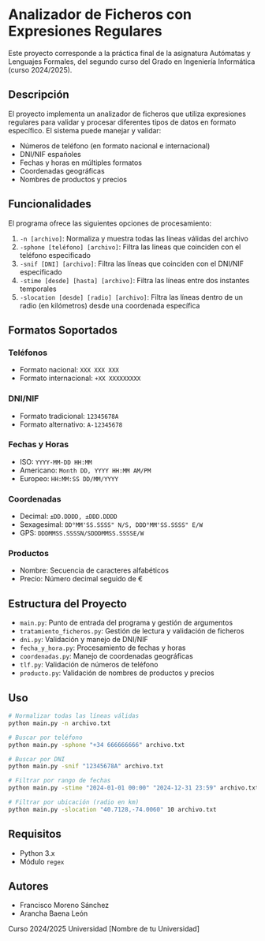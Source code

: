 # Analizador de Ficheros con Expresiones Regulares

Este proyecto corresponde a la práctica final de la asignatura Autómatas y Lenguajes Formales, del segundo curso del Grado en Ingeniería Informática (curso 2024/2025).

## Descripción

El proyecto implementa un analizador de ficheros que utiliza expresiones regulares para validar y procesar diferentes tipos de datos en formato específico. El sistema puede manejar y validar:

- Números de teléfono (en formato nacional e internacional)
- DNI/NIF españoles
- Fechas y horas en múltiples formatos
- Coordenadas geográficas
- Nombres de productos y precios

## Funcionalidades

El programa ofrece las siguientes opciones de procesamiento:

1. `-n [archivo]`: Normaliza y muestra todas las líneas válidas del archivo
2. `-sphone [teléfono] [archivo]`: Filtra las líneas que coinciden con el teléfono especificado
3. `-snif [DNI] [archivo]`: Filtra las líneas que coinciden con el DNI/NIF especificado
4. `-stime [desde] [hasta] [archivo]`: Filtra las líneas entre dos instantes temporales
5. `-slocation [desde] [radio] [archivo]`: Filtra las líneas dentro de un radio (en kilómetros) desde una coordenada específica

## Formatos Soportados

### Teléfonos
- Formato nacional: `XXX XXX XXX`
- Formato internacional: `+XX XXXXXXXXX`

### DNI/NIF
- Formato tradicional: `12345678A`
- Formato alternativo: `A-12345678`

### Fechas y Horas
- ISO: `YYYY-MM-DD HH:MM`
- Americano: `Month DD, YYYY HH:MM AM/PM`
- Europeo: `HH:MM:SS DD/MM/YYYY`

### Coordenadas
- Decimal: `±DD.DDDD, ±DDD.DDDD`
- Sexagesimal: `DD°MM'SS.SSSS" N/S, DDD°MM'SS.SSSS" E/W`
- GPS: `DDDMMSS.SSSSN/SDDDMMSS.SSSSE/W`

### Productos
- Nombre: Secuencia de caracteres alfabéticos
- Precio: Número decimal seguido de €

## Estructura del Proyecto

- `main.py`: Punto de entrada del programa y gestión de argumentos
- `tratamiento_ficheros.py`: Gestión de lectura y validación de ficheros
- `dni.py`: Validación y manejo de DNI/NIF
- `fecha_y_hora.py`: Procesamiento de fechas y horas
- `coordenadas.py`: Manejo de coordenadas geográficas
- `tlf.py`: Validación de números de teléfono
- `producto.py`: Validación de nombres de productos y precios

## Uso

```bash
# Normalizar todas las líneas válidas
python main.py -n archivo.txt

# Buscar por teléfono
python main.py -sphone "+34 666666666" archivo.txt

# Buscar por DNI
python main.py -snif "12345678A" archivo.txt

# Filtrar por rango de fechas
python main.py -stime "2024-01-01 00:00" "2024-12-31 23:59" archivo.txt

# Filtrar por ubicación (radio en km)
python main.py -slocation "40.7128,-74.0060" 10 archivo.txt
```

## Requisitos

- Python 3.x
- Módulo `regex`

## Autores

- Francisco Moreno Sánchez
- Arancha Baena León

Curso 2024/2025
Universidad [Nombre de tu Universidad]
